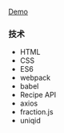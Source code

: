 [Demo](https://byodian.github.io/blog/5.%20%E7%BC%96%E7%A8%8B%E7%BB%83%E4%B9%A0/forkify/dist/index.html)

### 技术

- HTML
- CSS
- ES6
- webpack
- babel
- Recipe API
- axios
- fraction.js
- uniqid
